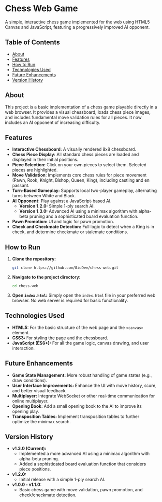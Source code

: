 # Chess Web Game

A simple, interactive chess game implemented for the web using HTML5 Canvas and JavaScript, featuring a progressively improved AI opponent.

## Table of Contents

- [About](#about)
- [Features](#features)
- [How to Run](#how-to-run)
- [Technologies Used](#technologies-used)
- [Future Enhancements](#future-enhancements)
- [Version History](#version-history)

## About

This project is a basic implementation of a chess game playable directly in a web browser. It provides a visual chessboard, loads chess piece images, and includes fundamental move validation rules for all pieces. It now includes an AI opponent of increasing difficulty.

## Features

-   **Interactive Chessboard:** A visually rendered 8x8 chessboard.
-   **Chess Piece Display:** All standard chess pieces are loaded and displayed in their initial positions.
-   **Piece Selection:** Click on your own pieces to select them. Selected pieces are highlighted.
-   **Move Validation:** Implements core chess rules for piece movement (Pawn, Rook, Knight, Bishop, Queen, King), including castling and en passant.
-   **Turn-Based Gameplay:** Supports local two-player gameplay, alternating turns between White and Black.
-   **AI Opponent:** Play against a JavaScript-based AI.
    -   **Version 1.2.0:** Simple 1-ply search AI.
    -   **Version 1.3.0:** Advanced AI using a minimax algorithm with alpha-beta pruning and a sophisticated board evaluation function.
-   **Pawn Promotion:** UI and logic for pawn promotion.
-   **Check and Checkmate Detection:** Full logic to detect when a King is in check, and determine checkmate or stalemate conditions.

## How to Run

1.  **Clone the repository:**
    ```bash
    git clone https://github.com/GioDev/chess-web.git
    ```
2.  **Navigate to the project directory:**
    ```bash
    cd chess-web
    ```
3.  **Open `index.html`:**
    Simply open the `index.html` file in your preferred web browser. No web server is required for basic functionality.

## Technologies Used

-   **HTML5:** For the basic structure of the web page and the `<canvas>` element.
-   **CSS3:** For styling the page and the chessboard.
-   **JavaScript (ES6+):** For all the game logic, canvas drawing, and user interaction.

## Future Enhancements

-   **Game State Management:** More robust handling of game states (e.g., draw conditions).
-   **User Interface Improvements:** Enhance the UI with move history, score, and better visual feedback.
-   **Multiplayer:** Integrate WebSocket or other real-time communication for online multiplayer.
-   **Opening Book:** Add a small opening book to the AI to improve its opening play.
-   **Transposition Tables:** Implement transposition tables to further optimize the minimax search.

## Version History

-   **v1.3.0 (Current):**
    -   Implemented a more advanced AI using a minimax algorithm with alpha-beta pruning.
    -   Added a sophisticated board evaluation function that considers piece positions.
-   **v1.2.0:**
    -   Initial release with a simple 1-ply search AI.
-   **v1.0.0 - v1.1.0:**
    -   Basic chess game with move validation, pawn promotion, and check/checkmate detection.